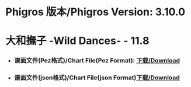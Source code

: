 
# Phigros 版本/Phigros Version:  3.10.0

# __大和撫子 -Wild Dances- - 11.8__

- ### __谱面文件(Pez格式)/Chart File(Pez Format):  [下载/Download](https://github.com/Po6647A/WebAssests/releases/download/3.10.0/0)__

- ### __谱面文件(json格式)/Chart File(json Format)[下载/Download](https://github.com/Po6647A/WebAssests/releases/download/3.10.0/688.json)__

